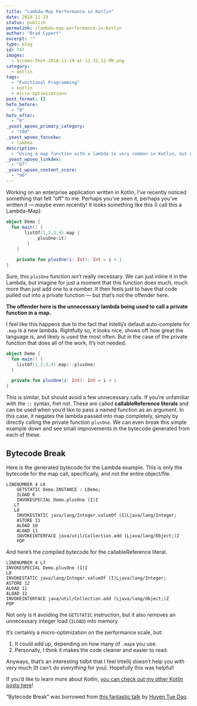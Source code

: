 ```yaml
---
title: "Lambda-Map Performance in Kotlin"
date: 2018-11-19
status: publish
permalink: /lambda-map-performance-in-kotlin
author: "Brad Cypert"
excerpt: ""
type: blog
id: 747
images:
  - Screen-Shot-2018-11-19-at-12.35.12-PM.png
category:
  - kotlin
tags:
  - "Functional Programming"
  - kotlin
  - micro-optimizations
post_format: []
hefo_before:
  - "0"
hefo_after:
  - "0"
_yoast_wpseo_primary_category:
  - "104"
_yoast_wpseo_focuskw:
  - lambda
description:
  - "Using a map function with a lambda is very common in Kotlin, but not always needed. In fact, you can get performance improvments using Callable References instead."
_yoast_wpseo_linkdex:
  - "87"
_yoast_wpseo_content_score:
  - "90"
---
```


Working on an enterprise application written in Kotlin, I’ve recently noticed something that felt “off” to me. Perhaps you’ve seen it, perhaps you’ve written it — maybe even recently! It looks something like this (I call this a Lambda-Map):

```kotlin
object Demo {
  fun main() {
       listOf(1,2,3,4).map {
            plusOne(it)
        }
    }

    private fun plusOne(i: Int): Int = i + 1
}
```

Sure, this `plusOne` function isn’t really necessary. We can just inline it in the Lambda, but imagine for just a moment that this function does much, much more than just add one to a number. It then feels just to have that code pulled out into a private function — but that’s not the offender here.

**The offender here is the unnecessary lambda being used to call a private function in a map.**

I feel like this happens due to the fact that Intellij’s default auto-complete for `.map` is a new lambda. Rightfully so, it looks nice, shows off how great the language is, and likely is used the most often. But in the case of the private function that does all of the work, It’s not needed.

```kotlin
object Demo {
  fun main() {
    listOf(1,2,3,4).map(::plusOne)
  }

  private fun plusOne(i: Int): Int = i + 1
}

```

This is similar, but should avoid a few unnecessary calls. If you’re unfamiliar with the `::` syntax, fret not. These are called **callableReference literals** and can be used when you’d like to pass a named function as an argument. In this case, it negates the lambda passed into map completely, simply by directly calling the private function `plusOne`. We can even break this simple example down and see small improvements in the bytecode generated from each of these.

## Bytecode Break

Here is the generated bytecode for the Lambda example. This is only the bytecode for the map call, specifically, and not the entire object/file.

```
LINENUMBER 4 L6
    GETSTATIC Demo.INSTANCE : LDemo;
    ILOAD 6
    INVOKESPECIAL Demo.plusOne (I)I
   L7
   L8
    INVOKESTATIC java/lang/Integer.valueOf (I)Ljava/lang/Integer;
    ASTORE 11
    ALOAD 10
    ALOAD 11
    INVOKEINTERFACE java/util/Collection.add (Ljava/lang/Object;)Z
    POP
```

And here’s the compiled bytecode for the callableReference literal.

```
LINENUMBER 4 L7
INVOKESPECIAL Demo.plusOne (I)I
L8
INVOKESTATIC java/lang/Integer.valueOf (I)Ljava/lang/Integer;
ASTORE 12
ALOAD 11
ALOAD 12
INVOKEINTERFACE java/util/Collection.add (Ljava/lang/Object;)Z
POP

```

Not only is it avoiding the `GETSTATIC` instruction, but it also removes an unnecessary integer load (`ILOAD`) into memory.

It’s certainly a micro-optimization on the performance scale, but:

1. It could add up, depending on how many of `.map`s you use.
2. Personally, I think it makes the code cleaner and easier to read.

Anyways, that’s an interesting tidbit that I feel Intellij doesn’t help you with very much (It can’t do _everything_ for you). Hopefully this was helpful!

If you’d like to learn more about Kotlin, [you can check out my other Kotlin posts here](http://www.bradcypert.com/category/kotlin/)!

“Bytecode Break” was borrowed from [this fantastic talk](https://www.youtube.com/watch?v=Fzt_9I733Yg) by [Huyen Tue Dao](https://www.randomlytyping.com/).
